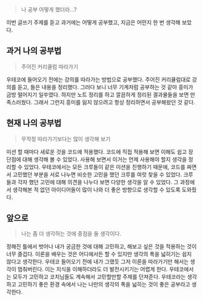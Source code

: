 > 나 공부 어떻게 했더라…?

이번 글쓰기 주제를 듣고 과거에는 어떻게 공부했고, 지금은 어떤지 한 번 생각해 보았다.

## 과거 나의 공부법

> 주어진 커리큘럼 따라가기

우테코에 들어오기 전에는 강의를 따라가는 방법으로 공부했다.
주어진 커리큘럼대로 강의를 듣고, 들은 내용을 정리했다.
그러다 보니 너무 기계처럼 공부하는 것 같아 흥미가 금방 떨어지기 일쑤였다.
하지만 노트 정리를 하고 깔끔하게 정리된 결과물들을 보면 만족스러웠다.
그래서 그런지 흥미를 잃지 않으려고 항상 정리하면서 공부해왔던 것 같다.

## 현재 나의 공부법

> 무작정 따라가기보다는 많이 생각해 보기

미션 할 때마다 새로운 것을 코드에 적용했다.
코드에 직접 적용해 보면 이해도 쉽고 장단점에 대해 생각해 볼 수 있었다.
사용해 보면서 이거는 언제 사용해야 할지 생각을 정리할 수 있었다.
우테코에서는 모든 크루들이 같은 미션을 진행하기 때문에, 코드를 짜면서 고민했던 부분을 서로 나누면 비슷한 고민을 했던 크루를 여럿 찾을 수 있었다.
크루들과 각자 했던 고민에 대해 의견을 나누다 보면 다양한 생각을 알 수 있었다.
그 과정에서 생각해본 적 없던 아이디어들이 많이 나와 더 좋은 방향으로 생각할 수 있도록 도와줬다.

## 앞으로

> 나는 좀 더 생각하는 것에 중점을 둘 생각이다.

정해진 틀에서 벗어나 내가 궁금한 것에 대해 고민하고, 해보고 싶은 것을 적용하는 것이 너무 즐겁다.
이론을 배우는 것은 어디에서든 할 수 있지만 생각의 폭을 넓히기는 쉽지 않다고 생각한다.
우테코 들어오기 전에 내가 그랬듯 그저 이론을 따라가기만 해서는 생각이 멈춰버린다.
이는 지식을 이해하더라도 더 발전시키기는 어렵게 한다.
우테코에서는 모두가 고민하고 코치님들도 계속해서 고민할만할 주제를 던져준다.
우테코라는 생각하고 고민하기 좋은 환경 속에서 나는 나만의 생각의 폭을 넓히는 것이 좋은 공부라고 생각한다.

